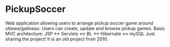 PickupSoccer
============
Web application allowing users to arrange pickup soccer game around ottawa/gatineau. Users can create, update and browse pickup games.
Basic MVC architecture: JSP <-> Servlets <-> BL <-> Hibernate <-> mySQL
Just sharing the project! It is an old project from 2010.
